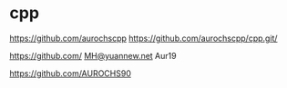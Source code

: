 # cpp


https://github.com/aurochscpp
https://github.com/aurochscpp/cpp.git/




https://github.com/
MH@yuannew.net
Aur19

https://github.com/AUROCHS90


